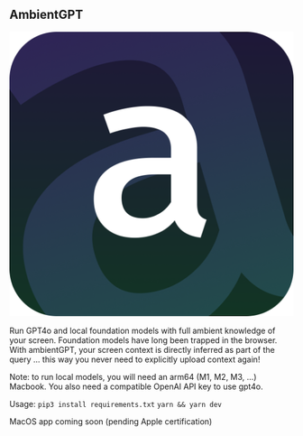 ## AmbientGPT

<img src="public/images/ambientGPT.png" alt="ambience" width="512"/>

Run GPT4o and local foundation models with full ambient knowledge of your screen. Foundation models have long been trapped in the browser. With ambientGPT, your screen context is directly inferred as part of the query ... this way you never need to explicitly upload context again!

Note: to run local models, you will need an arm64 (M1, M2, M3, ...) Macbook. You also need a compatible OpenAI API key to use gpt4o. 

Usage:
` pip3 install requirements.txt `
` yarn && yarn dev `

MacOS app coming soon (pending Apple certification)

